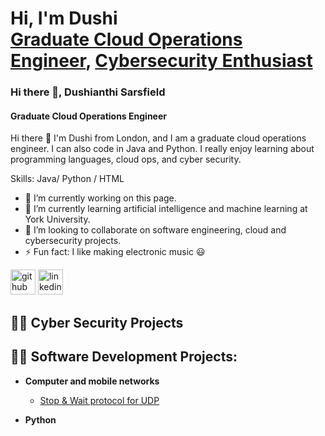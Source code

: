 <h1>Hi, I'm Dushi <br/><a href="https://github.com/joshmadakor1">Graduate Cloud Operations Engineer</a>, <a href="https://www.linkedin.com/in/joshmadakor/">Cybersecurity Enthusiast</a> </a></h1>

### Hi there 👋, Dushianthi Sarsfield
#### Graduate Cloud Operations Engineer
Hi there 👋 I'm Dushi from London, and I am a graduate cloud operations engineer. I can also code in Java and Python. I really enjoy learning about programming languages, cloud ops, and cyber security. 

Skills: Java/ Python / HTML 

- 🔭 I’m currently working on this page. 
- 🌱 I’m currently learning artificial intelligence and machine learning at York University. 
- 👯 I’m looking to collaborate on software engineering, cloud and cybersecurity projects. 
- ⚡ Fun fact: I like making electronic music 😃 


[<img src='https://cdn.jsdelivr.net/npm/simple-icons@3.0.1/icons/github.svg' alt='github' height='40'>](https://github.com/dushianthisarsfield)  [<img src='https://cdn.jsdelivr.net/npm/simple-icons@3.0.1/icons/linkedin.svg' alt='linkedin' height='40'>](https://www.linkedin.com/in/dushianthisarsfield/)  




<h2>👨‍💻 Cyber Security Projects </h2>

<h2>👨‍💻 Software Development Projects:</h2>

- <b>Computer and mobile networks </b>
  - [Stop & Wait protocol for UDP](https://github.com/dushianthisarsfield/Computer-MobileNetworks-STOPandWAITforUDP)
  
- <b>Python</b>




